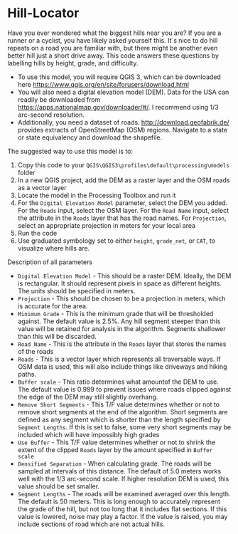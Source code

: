 # Hill-Locator

Have you ever wondered what the biggest hills near you are? If you are a runner or a cyclist, you have likely asked yourself this. It`s nice to do hill repeats on a road you are familiar with, but there might be another even better hill just a short drive away. This code answers these questions by labelling hills by height, grade, and difficulty.

- To use this model, you will require QGIS 3, which can be downloaded here https://www.qgis.org/en/site/forusers/download.html
- You will also need a digital elevation model (DEM). Data for the USA can readily be downloaded from https://apps.nationalmap.gov/downloader/#/. I recommend using 1/3 arc-second resolution.
- Additionally, you need a dataset of roads. http://download.geofabrik.de/ provides extracts of OpenStreetMap (OSM) regions. Navigate to a state or state equivalency and download the shapefile.

The suggested way to use this model is to:
1. Copy this code to your `QGIS\QGIS3\profiles\default\processing\models` folder
2. In a new QGIS project, add the DEM as a raster layer and the OSM roads as a vector layer
3. Locate the model in the Processing Toolbox and run it
4. For the `Digital Elevation Model` parameter, select the DEM you added. For the `Roads` input, select the OSM layer. For the `Road Name` input, select the attribute in the `Roads` layer that has the road names. For `Projection`, select an appropriate projection in meters for your local area
5. Run the code
6. Use graduated symbology set to either `height`, `grade_net`, or `CAT`, to visualize where hills are.

Description of all parameters
- `Digital Elevation Model` - This should be a raster DEM. Ideally, the DEM is rectangular. It should represent pixels in space as different heights. The units should be specified in meters.
-  `Projection` - This should be chosen to be a projection in meters, which is accurate for the area.
-  `Minimum Grade` - This is the minimum grade that will be thresholded against. The default value is 2.5%. Any hill segment steeper than this value will be retained for analysis in the algorithm. Segments shallower than this will be discarded. 
-  `Road Name` - This is the attribute in the `Roads` layer that stores the names of the roads
-  `Roads` - This is a vector layer which represents all traversable ways. If OSM data is used, this will also include things like driveways and hiking paths.
-  `Buffer scale` - This ratio determines what amountof the DEM to use. The default value is 0.999 to prevent issues where roads clipped against the edge of the DEM may still slightly overhang.
-  `Remove Short Segments` - This T/F value determines whether or not to remove short segments at the end of the algorithm. Short segments are defined as any segment which is shorter than the length specified by `Segment Lengths`. If this is set to false, some very short segments may be included which will have impossibly high grades
-  `Use Buffer` - This T/F value determines whether or not to shrink the extent of the clipped `Roads` layer by the amount specified in `Buffer scale`
-  `Densified Separation` - When calculating grade. The roads will be sampled at intervals of this distance. The default of 5.0 meters works well with the 1/3 arc-second scale. If higher resolution DEM is used, this value should be set smaller.
-  `Segment Lengths` - The roads will be examined averaged over this length. The default is 50 meters. This is long enough to accurately represent the grade of the hill, but not too long that it includes flat sections. If this value is lowered, noise may play a factor. If the value is raised, you may include sections of road which are not actual hills.
